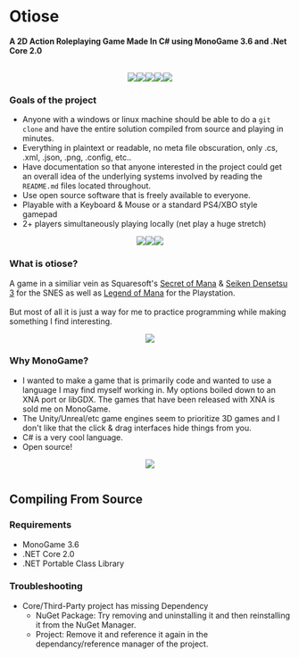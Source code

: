 # Otiose
**A 2D Action Roleplaying Game Made In C# using MonoGame 3.6 and .Net Core 2.0**
<br />
<br />
<p align="center">
<img src="https://i.imgur.com/H5lkdYN.gif"><img src="https://i.imgur.com/m9MWYNC.gif"><img src="https://i.imgur.com/M4hthaz.gif"><img src="https://i.imgur.com/R6WyHH4.gif"><img src="https://i.imgur.com/y8aO1tB.gif">
</p>

### Goals of the project
+ Anyone with a windows or linux machine should be able to do a `git clone` 
and have the entire solution compiled from source and playing in minutes.
+ Everything in plaintext or readable, no meta file obscuration, only .cs, .xml, .json, .png, .config,  etc..
+ Have documentation so that anyone interested in the project could get an overall
idea of the underlying systems involved by reading the `README.md` files located throughout.
+ Use open source software that is freely available to everyone.
+ Playable with a Keyboard & Mouse or a standard PS4/XBO style gamepad
+ 2+ players simultaneously playing locally (net play a huge stretch)

<p align="center">
<img src="https://i.imgur.com/XcV08aS.gif"><img src="https://i.imgur.com/Yn8RA1o.gif"><img src="https://i.imgur.com/ex7frKD.gif">
</p>

### What is otiose?
A game in a similiar vein as Squaresoft's [Secret of Mana](https://en.wikipedia.org/wiki/Secret_of_Mana) & [Seiken Densetsu 3](https://en.wikipedia.org/wiki/Seiken_Densetsu_3) for the SNES as well as [Legend of Mana](https://en.wikipedia.org/wiki/Legend_of_Mana) for the Playstation.  
<br />
But most of all it is just a way for me to practice programming while making something I find interesting.






<p align="center">
<img src="https://i.imgur.com/IppX9hV.gif">
</p>

### Why MonoGame?
+ I wanted to make a game that is primarily code and wanted to use a language I may find myself working in. 
My options boiled down to an XNA port or libGDX. The games that have been released with XNA is sold me on MonoGame.
+ The Unity/Unreal/etc game engines seem to prioritize 3D games and I don't like that the click & drag interfaces hide things from you.
+ C# is a very cool language.
+ Open source!


<p align="center">
<img src="https://i.imgur.com/mMJ0NGj.gif">
</p>


<p align="center">
<img src="">
</p>

## Compiling From Source

### Requirements
+ MonoGame 3.6
+ .NET Core 2.0
+ .NET Portable Class Library


### Troubleshooting
+ Core/Third-Party project has missing Dependency
  +  NuGet Package: Try removing and uninstalling it and then reinstalling it from the NuGet Manager.
  +  Project: Remove it and reference it again in the dependancy/reference manager of the project.
